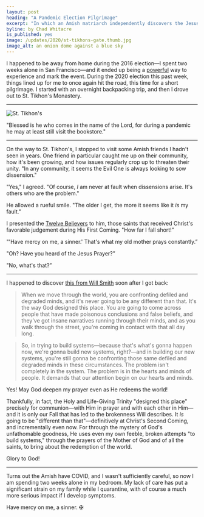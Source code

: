 ```yaml
---
layout: post
heading: "A Pandemic Election Pilgrimage"
excerpt: "In which an Amish matriarch independently discovers the Jesus Prayer, and Will Smith nearly preaches the Gospel."
byline: by Chad Whitacre
is_published: yes
image: /updates/2020/st-tikhons-gate.thumb.jpg
image_alt: an onion dome against a blue sky
---
```


I happened to be away from home during the 2016 election—I spent two weeks
alone in San Francisco—and it ended up being a
[powerful](https://github.com/gratipay/inside.gratipay.com/issues/867#issuecomment-260093913)
way to experience and mark the event. During the 2020 election this past week,
things lined up for me to once again hit the road, this time for a short
pilgrimage. I started with an overnight backpacking trip, and then I drove out
to St. Tikhon's Monastery. 

---

![St. Tikhon's](../st-tikhons-gate.jpg)
<div class="caption">"Blessed is he who comes in the name of the Lord, for during a pandemic he may at least still visit the bookstore."</div>

---

On the way to St. Tikhon's, I stopped to visit some Amish friends I hadn't seen
in years. One friend in particular caught me up on their community, how it's
been growing, and how issues regularly crop up to threaten their unity.  "In
any community, it seems the Evil One is always looking to sow dissension."

"Yes," I agreed. "Of course, _I_ am never at fault when dissensions arise. It's
others who are the problem."

He allowed a rueful smile. "The older I get, the more it seems like it _is_ my
fault."

I presented the [Twelve Believers](/the-twelve-believers/) to him, those saints
that received Christ's favorable judgement during His First Coming. "How far I
fall short!”

"'Have mercy on me, a sinner.' That's what my old mother prays constantly.”

"Oh? Have you heard of the Jesus Prayer?”

"No, what's that?”

---

I happened to discover [this from Will
Smith](https://www.youtube.com/watch?v=-nu5g3AiO4U#t=10m22s) soon after I got
back: 

> When we move through the world, you are confronting defiled and degraded
minds, and it's never going to be any different than that. It's the way God
designed this place. You are going to come across people that have made
poisonous conclusions and false beliefs, and they've got insane narratives
running through their minds, and as you walk through the street, you're coming
in contact with that all day long.

> So, in trying to build systems—because that's what's gonna happen now, we're
gonna build new systems, right?—and in building our new systems, you're still
gonna be confronting those same defiled and degraded minds in these
circumstances. The problem isn't completely in the system. The problem is in
the hearts and minds of people. It demands that our attention begin on _our_
hearts and minds.

Yes! May God deepen my prayer even as He redeems the world!

Thankfully, in fact, the Holy and Life-Giving Trinity "designed this place"
precisely for communion—with Him in prayer and with each other in Him—and it is
only our Fall that has led to the brokenness Will describes. It _is_ going to
be "different than that"—definitively at Christ's Second Coming, and
incrementally even now. For through the mystery of God's unfathomable goodness,
He uses even my own feeble, broken attempts "to build systems," through the
prayers of the Mother of God and of all the saints, to bring about the
redemption of the world.

Glory to God!

---

Turns out the Amish have COVID, and I wasn't sufficiently careful, so now I am
spending two weeks alone in my bedroom. My lack of care has put a significant
strain on my family while I quarantine, with of course a much more serious
impact if I develop symptoms.

Have mercy on me, a sinner. ✠

